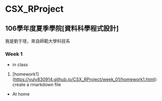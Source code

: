 ﻿# CSX_RProject
## 106學年度夏季學院[資料科學程式設計]

我是劉于瑄，來自師範大學科技系

### Week 1
* in class
1. [homework1] (https://yuly830914.github.io/CSX_RProject/week_01/homework1.html): create a rmarkdown file
* At home